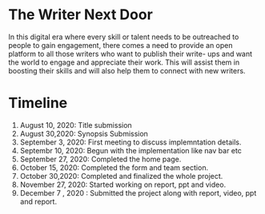 # The Writer Next Door
In this digital era where every skill or talent needs to be outreached to people to gain engagement, there comes a need to provide an open platform to all those writers who want to publish their write- ups and want the world to engage and appreciate their work. This will assist them in boosting their skills and will also help them to connect with new writers. 
# Timeline
1. August 10, 2020: Title submission
2. August 30,2020: Synopsis Submission
3. September 3, 2020: First meeting to discuss implemntation details.
4. Septembr 10, 2020: Begun with the implementation like nav bar etc
5. September 27, 2020: Completed the home page.
6. October 15, 2020: Completed the form and team section.
7. October 30,2020: Completed and finalized the whole project.
8. November 27, 2020: Started working on report, ppt and video.
9. December 7 , 2020 : Submitted the project along with report, video, ppt and report.
